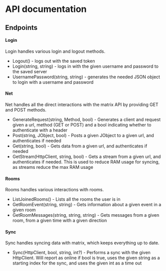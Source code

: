 # API documentation
## Endpoints
#### Login
Login handles various login and logout methods.
* Logout() - logs out with the saved token
* Login(string, string) - logs in with the given username and password to the saved server
* UsernamePassword(string, string) - generates the needed JSON object to login with a username and password

#### Net
Net handles all the direct interactions with the matrix API by providing GET and POST methods.
* GenerateRequest(string, Method, bool) - Generates a client and request given a url, method (GET or POST) and a bool indicating whether to authenticate with a header
* Post(string, JObject, bool) - Posts a given JObject to a given url, and authenticates if needed
* Get(string, bool) - Gets data from a given url, and authenticates if needed
* GetStream(HttpClient, string, bool) - Gets a stream from a given url, and authenticates if needed. This is used to reduce RAM usage for syncing, as streams reduce the max RAM usage

#### Rooms
Rooms handles various interactions with rooms.
* ListJoinedRooms() - Lists all the rooms the user is in
* GetRoomEvent(string, string) - Gets information about a given event in a given room
* GetRoomMessages(string, string, string) - Gets messages from a given room, from a given time with a given direction

#### Sync
Sync handles syncing data with matrix, which keeps everything up to date.
* Sync(HttpClient, bool, string, int?) - Performs a sync with the given HttpClient. Will report as online if bool is true, uses the given string as a starting index for the sync, and uses the given int as a time out